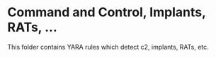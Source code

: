 # Command and Control, Implants, RATs, ...

This folder contains YARA rules which detect c2, implants, RATs, etc.

